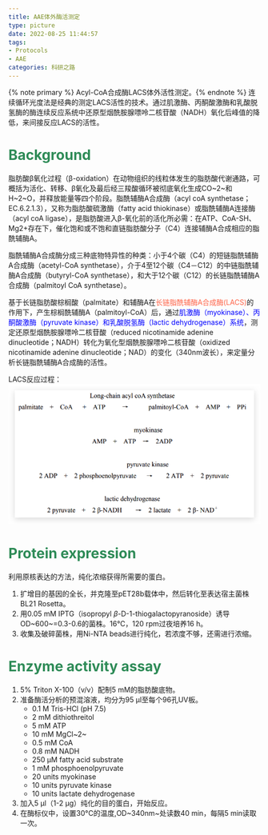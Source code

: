 ```yaml
---
title: AAE体外酶活测定
type: picture
date: 2022-08-25 11:44:57
tags:
- Protocols
- AAE
categories: 科研之路
---
```


<meta name="referrer" content="no-referrer" />


{% note primary %} Acyl-CoA合成酶LACS体外活性测定。{% endnote %}
连续循环光度法是经典的测定LACS活性的技术。通过肌激酶、丙酮酸激酶和乳酸脱氢酶的酶连续反应系统中还原型烟酰胺腺嘌呤二核苷酸（NADH）氧化后峰值的降低，来间接反应LACS的活性。

<!--more-->
# <font color=seagreen>Background</font>
脂肪酸β氧化过程（β-oxidation）在动物组织的线粒体发生的脂肪酸代谢通路，可概括为活化、转移、β氧化及最后经三羧酸循环被彻底氧化生成CO~2~和H~2~O，并释放能量等四个阶段。脂酰辅酶A合成酶（acyl coA synthetase；EC.6.2.1.3），又称为脂肪酸硫激酶（fatty acid thiokinase）或脂酰辅酶A连接酶（acyl coA ligase），是脂肪酸进入β-氧化前的活化所必需：在ATP、CoA-SH、Mg2+存在下，催化饱和或不饱和直链脂肪酸分子（C4）连接辅酶A合成相应的脂酰辅酶A。

脂酰辅酶A合成酶分成三种底物特异性的种类：小于4个碳（C4）的短链脂酰辅酶A合成酶（acetyl-CoA synthetase），介于4至12个碳（C4－C12）的中链脂酰辅酶A合成酶（butyryl-CoA synthetase），和大于12个碳（C12）的长链脂酰辅酶A合成酶（palmitoyl CoA synthetase）。

基于长链脂肪酸棕榈酸（palmitate）和辅酶A在<font color=tomato>长链脂酰辅酶A合成酶(LACS)</font>的作用下，产生棕榈酰辅酶A（palmitoyl-CoA）后，通过<font color=blue>肌激酶（myokinase）、丙酮酸激酶（pyruvate kinase）和乳酸脱氢酶（lactic dehydrogenase）系统</font>，测定还原型烟酰胺腺嘌呤二核苷酸（reduced nicotinamide adenine dinucleotide；NADH）转化为氧化型烟酰胺腺嘌呤二核苷酸（oxidized nicotinamide adenine dinucleotide；NAD）的变化（340nm波长），来定量分析长链脂酰辅酶A合成酶的活性。

LACS反应过程：
![2022-08-26-6cEXGN](https://raw.githubusercontent.com/Lxmic/Picture-bed/master/uPic/2022-08-26-6cEXGN.png)

# <font color=seagreen>Protein expression</font>
利用原核表达的方法，纯化浓缩获得所需要的蛋白。
1. 扩增目的基因的全长，并克隆至pET28b载体中，然后转化至表达宿主菌株BL21 Rosetta。
2. 用0.05 mM IPTG（isopropyl *β*-D-1-thiogalactopyranoside）诱导OD~600~=0.3-0.6的菌株。16°C，120 rpm过夜培养16 h。
3. 收集及破碎菌株，用Ni-NTA beads进行纯化，若浓度不够，还需进行浓缩。

# <font color=seagreen>Enzyme activity assay</font>
1. 5% Triton X-100（v/v）配制5 mM的脂肪酸底物。
2. 准备酶活分析的预混溶液，均分为95 µl至每个96孔UV板。
   - 0.1 M Tris-HCl (pH 7.5)
   - 2 mM dithiothreitol
   - 5 mM ATP
   - 10 mM MgCl~2~
   - 0.5 mM CoA
   - 0.8 mM NADH
   - 250 µM fatty acid substrate
   - 1 mM phosphoenolpyruvate
   - 20 units myokinase
   - 10 units pyruvate kinase
   - 10 units lactate dehydrogenase
3. 加入5 µl（1-2 µg）纯化的目的蛋白，开始反应。
4. 在酶标仪中，设置30°C的温度,OD~340nm~处读数40 min，每隔5 min读取一次。